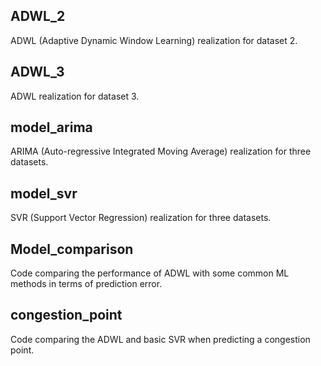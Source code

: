 ## ADWL_2
ADWL (Adaptive Dynamic Window Learning) realization for dataset 2.
## ADWL_3
ADWL realization for dataset 3.
## model_arima
ARIMA (Auto-regressive Integrated Moving Average) realization for three datasets.
## model_svr
SVR (Support Vector Regression) realization for three datasets.
## Model_comparison
Code comparing the performance of ADWL with some common ML methods in terms of prediction error.
## congestion_point
Code comparing the ADWL and basic SVR when predicting a congestion point.

